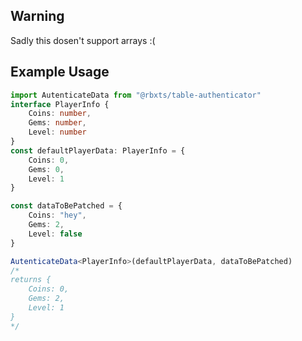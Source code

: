 ## Warning 
Sadly this dosen't support arrays :(

## Example Usage 
```typescript
import AutenticateData from "@rbxts/table-authenticator"
interface PlayerInfo {
    Coins: number,
    Gems: number,
    Level: number
}
const defaultPlayerData: PlayerInfo = {
    Coins: 0,
    Gems: 0,
    Level: 1
}

const dataToBePatched = {
    Coins: "hey",
    Gems: 2,
    Level: false
}

AutenticateData<PlayerInfo>(defaultPlayerData, dataToBePatched) 
/*
returns {
    Coins: 0,
    Gems: 2,
    Level: 1
}
*/
```